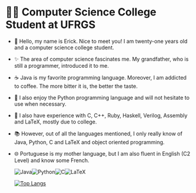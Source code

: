 # :man_student: Computer Science College Student at UFRGS

- 💬 Hello, my name is Erick. Nice to meet you! I am twenty-one years old and a computer science college student.
- ✨ The area of computer science fascinates me. My grandfather, who is still a programmer, introduced it to me.
- ☕ Java is my favorite programming language. Moreover, I am addicted to coffee. The more bitter it is, the better the taste.
- 🐍 I also enjoy the Python programming language and will not hesitate to use when necessary.
- :school: I also have experience with C, C++, Ruby, Haskell, Verilog, Assembly and LaTeX, mostly due to college.
- :books: However, out of all the languages mentioned, I only really know of Java, Python, C and LaTeX and object oriented programming.
- 🌐 Portuguese is my mother language, but I am also fluent in English (C2 Level) and know some French.

  ![Java](https://img.shields.io/badge/Java-ED8B00?style=for-the-badge&logo=java&logoColor=white)![Python](https://img.shields.io/badge/Python-14354C?style=for-the-badge&logo=python&logoColor=white)![C](https://img.shields.io/badge/C-00599C?style=for-the-badge&logo=c&logoColor=white)![LaTeX](https://img.shields.io/badge/latex-%23008080.svg?style=for-the-badge&logo=latex&logoColor=white)

  [![Top Langs](https://github-readme-stats.vercel.app/api/top-langs/?username=Erick-0LK&theme=vision-friendly-dark)](https://github.com/anuraghazra/github-readme-stats)
